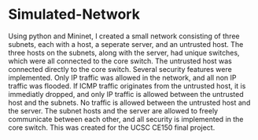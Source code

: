 # Simulated-Network
Using python and Mininet, I created a small network consisting of three subnets, each with a host, a seperate server, and an untrusted host. The three hosts on the subnets, along with the server, had unique switches, which were all connected to the core switch. The untrusted host was connected directly to the core switch. 
Several security features were implemented. Only IP traffic was allowed in the network, and all non IP traffic was flooded. If ICMP traffic originates from the untrusted host, it is immediatly dropped, and only IP traffic is allowed between the untrusted host and the subnets. No traffic is allowed between the untrusted host and the server. The subnet hosts and the server are allowed to freely communicate between each other, and all security is implemented in the core switch. 
This was created for the UCSC CE150 final project. 
